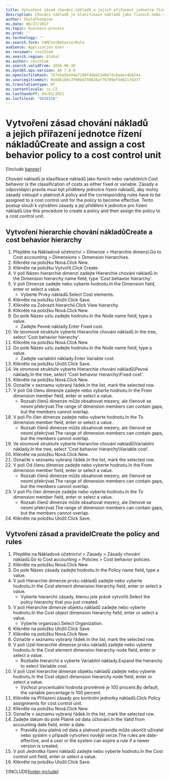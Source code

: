 ```yaml
---
title: Vytvoření zásad chování nákladů a jejich přiřazení jednotce řízení nákladů
description: Chování nákladů je klasifikace nákladů jako fixních nebo variabilních.
author: ShylaThompson
ms.date: 06/27/2017
ms.topic: business-process
ms.prod: ''
ms.technology: ''
ms.search.form: CAMCostBehaviorRule
audience: Application User
ms.reviewer: roschlom
ms.search.region: Global
ms.author: roschlom
ms.search.validFrom: 2016-06-30
ms.dyn365.ops.version: AX 7.0.0
ms.openlocfilehash: 757e5a5be94e7190f4dbb51d667dc8adec4b824a
ms.sourcegitcommit: 0e8db169c3f90bd750826af76709ef5d621fd377
ms.translationtype: HT
ms.contentlocale: cs-CZ
ms.lasthandoff: 04/01/2021
ms.locfileid: "5826316"
---
```

# <a name="create-and-assign-a-cost-behavior-policy-to-a-cost-control-unit"></a><span data-ttu-id="8acd8-103">Vytvoření zásad chování nákladů a jejich přiřazení jednotce řízení nákladů</span><span class="sxs-lookup"><span data-stu-id="8acd8-103">Create and assign a cost behavior policy to a cost control unit</span></span>

[!include [banner](../../includes/banner.md)]

<span data-ttu-id="8acd8-104">Chování nákladů je klasifikace nákladů jako fixních nebo variabilních.</span><span class="sxs-lookup"><span data-stu-id="8acd8-104">Cost behavior is the classification of costs as either fixed or variable.</span></span> <span data-ttu-id="8acd8-105">Zásady a odpovídající pravila musí být přiděleny jednotce řízení nákladů, aby mohly zásady vstoupit v platnost.</span><span class="sxs-lookup"><span data-stu-id="8acd8-105">A policy and the corresponding rules have to be assigned to a cost control unit for the policy to become effective.</span></span> <span data-ttu-id="8acd8-106">Tento postup slouží k vytváření zásady a její přidělení k jednotce pro řízení nákladů.</span><span class="sxs-lookup"><span data-stu-id="8acd8-106">Use this procedure to create a policy and then assign the policy to a cost control unit.</span></span>


## <a name="create-a-cost-behavior-hierarchy"></a><span data-ttu-id="8acd8-107">Vytvoření hierarchie chování nákladů</span><span class="sxs-lookup"><span data-stu-id="8acd8-107">Create a cost behavior hierarchy</span></span>
1. <span data-ttu-id="8acd8-108">Přejděte na Nákladové účetnictví > Dimenze > Hierarchie dimenzí.</span><span class="sxs-lookup"><span data-stu-id="8acd8-108">Go to Cost accounting > Dimensions > Dimension hierarchies.</span></span>
2. <span data-ttu-id="8acd8-109">Klikněte na položku Nová.</span><span class="sxs-lookup"><span data-stu-id="8acd8-109">Click New.</span></span>
3. <span data-ttu-id="8acd8-110">Klikněte na položku Vytvořit.</span><span class="sxs-lookup"><span data-stu-id="8acd8-110">Click Create.</span></span>
4. <span data-ttu-id="8acd8-111">V poli Název hierarchie dimenzí zadejte Hierarchie chování nákladů.</span><span class="sxs-lookup"><span data-stu-id="8acd8-111">In the Dimension hierarchy name field, type 'Cost behavior hierarchy'.</span></span>
5. <span data-ttu-id="8acd8-112">V poli Dimenze zadejte nebo vyberte hodnotu.</span><span class="sxs-lookup"><span data-stu-id="8acd8-112">In the Dimension field, enter or select a value.</span></span>
    * <span data-ttu-id="8acd8-113">Vyberte Prvky nákladů.</span><span class="sxs-lookup"><span data-stu-id="8acd8-113">Select Cost elements.</span></span>  
6. <span data-ttu-id="8acd8-114">Klikněte na položku Uložit.</span><span class="sxs-lookup"><span data-stu-id="8acd8-114">Click Save.</span></span>
7. <span data-ttu-id="8acd8-115">Klikněte na Zobrazit hierarchii.</span><span class="sxs-lookup"><span data-stu-id="8acd8-115">Click View hierarchy.</span></span>
8. <span data-ttu-id="8acd8-116">Klikněte na položku Nová.</span><span class="sxs-lookup"><span data-stu-id="8acd8-116">Click New.</span></span>
9. <span data-ttu-id="8acd8-117">Do pole Název uzlu zadejte hodnotu.</span><span class="sxs-lookup"><span data-stu-id="8acd8-117">In the Node name field, type a value.</span></span>
    * <span data-ttu-id="8acd8-118">Zadejte Pevné náklady.</span><span class="sxs-lookup"><span data-stu-id="8acd8-118">Enter Fixed cost.</span></span>  
10. <span data-ttu-id="8acd8-119">Ve stromové struktuře vyberte Hierarchie chování nákladů.</span><span class="sxs-lookup"><span data-stu-id="8acd8-119">In the tree, select 'Cost behavior hierarchy'.</span></span>
11. <span data-ttu-id="8acd8-120">Klikněte na položku Nová.</span><span class="sxs-lookup"><span data-stu-id="8acd8-120">Click New.</span></span>
12. <span data-ttu-id="8acd8-121">Do pole Název uzlu zadejte hodnotu.</span><span class="sxs-lookup"><span data-stu-id="8acd8-121">In the Node name field, type a value.</span></span>
    * <span data-ttu-id="8acd8-122">Zadejte variabilní náklady.</span><span class="sxs-lookup"><span data-stu-id="8acd8-122">Enter Variable cost.</span></span>  
13. <span data-ttu-id="8acd8-123">Klikněte na položku Uložit.</span><span class="sxs-lookup"><span data-stu-id="8acd8-123">Click Save.</span></span>
14. <span data-ttu-id="8acd8-124">Ve stromové struktuře vyberte Hierarchie chování nákladů\Pevné náklady.</span><span class="sxs-lookup"><span data-stu-id="8acd8-124">In the tree, select 'Cost behavior hierarchy\Fixed cost'.</span></span>
15. <span data-ttu-id="8acd8-125">Klikněte na položku Nová.</span><span class="sxs-lookup"><span data-stu-id="8acd8-125">Click New.</span></span>
16. <span data-ttu-id="8acd8-126">Označte v seznamu vybraný řádek.</span><span class="sxs-lookup"><span data-stu-id="8acd8-126">In the list, mark the selected row.</span></span>
17. <span data-ttu-id="8acd8-127">V poli Od členu dimenze zadejte nebo vyberte hodnotu.</span><span class="sxs-lookup"><span data-stu-id="8acd8-127">In the From dimension member field, enter or select a value.</span></span>
    * <span data-ttu-id="8acd8-128">Rozsah členů dimenze může obsahovat mezery, ale členové se nesmí překrývat.</span><span class="sxs-lookup"><span data-stu-id="8acd8-128">The range of dimension members can contain gaps, but the members cannot overlap.</span></span>  
18. <span data-ttu-id="8acd8-129">V poli Po člen dimenze zadejte nebo vyberte hodnotu.</span><span class="sxs-lookup"><span data-stu-id="8acd8-129">In the To dimension member field, enter or select a value.</span></span>
    * <span data-ttu-id="8acd8-130">Rozsah členů dimenze může obsahovat mezery, ale členové se nesmí překrývat.</span><span class="sxs-lookup"><span data-stu-id="8acd8-130">The range of dimension members can contain gaps, but the members cannot overlap.</span></span>  
19. <span data-ttu-id="8acd8-131">Ve stromové struktuře vyberte Hierarchie chování nákladů\Variabilní náklady.</span><span class="sxs-lookup"><span data-stu-id="8acd8-131">In the tree, select 'Cost behavior hierarchy\Variable cost'.</span></span>
20. <span data-ttu-id="8acd8-132">Klikněte na položku Nová.</span><span class="sxs-lookup"><span data-stu-id="8acd8-132">Click New.</span></span>
21. <span data-ttu-id="8acd8-133">Označte v seznamu vybraný řádek.</span><span class="sxs-lookup"><span data-stu-id="8acd8-133">In the list, mark the selected row.</span></span>
22. <span data-ttu-id="8acd8-134">V poli Od členu dimenze zadejte nebo vyberte hodnotu.</span><span class="sxs-lookup"><span data-stu-id="8acd8-134">In the From dimension member field, enter or select a value.</span></span>
    * <span data-ttu-id="8acd8-135">Rozsah členů dimenze může obsahovat mezery, ale členové se nesmí překrývat.</span><span class="sxs-lookup"><span data-stu-id="8acd8-135">The range of dimension members can contain gaps, but the members cannot overlap.</span></span>  
23. <span data-ttu-id="8acd8-136">V poli Po člen dimenze zadejte nebo vyberte hodnotu.</span><span class="sxs-lookup"><span data-stu-id="8acd8-136">In the To dimension member field, enter or select a value.</span></span>
    * <span data-ttu-id="8acd8-137">Rozsah členů dimenze může obsahovat mezery, ale členové se nesmí překrývat.</span><span class="sxs-lookup"><span data-stu-id="8acd8-137">The range of dimension members can contain gaps, but the members cannot overlap.</span></span>  
24. <span data-ttu-id="8acd8-138">Klikněte na položku Uložit.</span><span class="sxs-lookup"><span data-stu-id="8acd8-138">Click Save.</span></span>

## <a name="create-the-policy-and-rules"></a><span data-ttu-id="8acd8-139">Vytvoření zásad a pravidel</span><span class="sxs-lookup"><span data-stu-id="8acd8-139">Create the policy and rules</span></span>
1. <span data-ttu-id="8acd8-140">Přejděte na Nákladové účetnictví > Zásady > Zásady chování nákladů.</span><span class="sxs-lookup"><span data-stu-id="8acd8-140">Go to Cost accounting > Policies > Cost behavior policies.</span></span>
2. <span data-ttu-id="8acd8-141">Klikněte na položku Nová.</span><span class="sxs-lookup"><span data-stu-id="8acd8-141">Click New.</span></span>
3. <span data-ttu-id="8acd8-142">Do pole Název zásady zadejte hodnotu.</span><span class="sxs-lookup"><span data-stu-id="8acd8-142">In the Policy name field, type a value.</span></span>
4. <span data-ttu-id="8acd8-143">V poli Hierarchie dimenze prvku nákladů zadejte nebo vyberte hodnotu.</span><span class="sxs-lookup"><span data-stu-id="8acd8-143">In the Cost element dimension hierarchy field, enter or select a value.</span></span>
    * <span data-ttu-id="8acd8-144">Vyberte hierarchii zásady, kterou jste právě vytvořili.</span><span class="sxs-lookup"><span data-stu-id="8acd8-144">Select the policy hierarchy that you just created.</span></span>  
5. <span data-ttu-id="8acd8-145">V poli Hierarchie dimenze objektu nákladů zadejte nebo vyberte hodnotu.</span><span class="sxs-lookup"><span data-stu-id="8acd8-145">In the Cost object dimension hierarchy field, enter or select a value.</span></span>
    * <span data-ttu-id="8acd8-146">Vyberte organizaci.</span><span class="sxs-lookup"><span data-stu-id="8acd8-146">Select Organization.</span></span>  
6. <span data-ttu-id="8acd8-147">Klikněte na položku Uložit.</span><span class="sxs-lookup"><span data-stu-id="8acd8-147">Click Save.</span></span>
7. <span data-ttu-id="8acd8-148">Klikněte na položku Nová.</span><span class="sxs-lookup"><span data-stu-id="8acd8-148">Click New.</span></span>
8. <span data-ttu-id="8acd8-149">Označte v seznamu vybraný řádek.</span><span class="sxs-lookup"><span data-stu-id="8acd8-149">In the list, mark the selected row.</span></span>
9. <span data-ttu-id="8acd8-150">V poli Uzel hierarchie dimenze prvku nákladů zadejte nebo vyberte hodnotu.</span><span class="sxs-lookup"><span data-stu-id="8acd8-150">In the Cost element dimension hierarchy node field, enter or select a value.</span></span>
    * <span data-ttu-id="8acd8-151">Rozbalte hierarchii a vyberte Variabilní náklady.</span><span class="sxs-lookup"><span data-stu-id="8acd8-151">Expand the hierarchy to select Variable cost.</span></span>  
10. <span data-ttu-id="8acd8-152">V poli Uzel hierarchie dimenze objektu nákladů zadejte nebo vyberte hodnotu.</span><span class="sxs-lookup"><span data-stu-id="8acd8-152">In the Cost object dimension hierarchy node field, enter or select a value.</span></span>
    * <span data-ttu-id="8acd8-153">Výchozí procentuální hodnota proměnné je 100 procent.</span><span class="sxs-lookup"><span data-stu-id="8acd8-153">By default, the variable percentage is 100 percent.</span></span>  
11. <span data-ttu-id="8acd8-154">Klikněte na Přiřazení zásady pro kontrolní jednotky nákladů.</span><span class="sxs-lookup"><span data-stu-id="8acd8-154">Click Policy assignments for cost control unit.</span></span>
12. <span data-ttu-id="8acd8-155">Klikněte na položku Nová.</span><span class="sxs-lookup"><span data-stu-id="8acd8-155">Click New.</span></span>
13. <span data-ttu-id="8acd8-156">Označte v seznamu vybraný řádek.</span><span class="sxs-lookup"><span data-stu-id="8acd8-156">In the list, mark the selected row.</span></span>
14. <span data-ttu-id="8acd8-157">Zadejte datum do pole Platné od data účtování.</span><span class="sxs-lookup"><span data-stu-id="8acd8-157">In the Valid from accounting date field, enter a date.</span></span>
    * <span data-ttu-id="8acd8-158">Pravidla jsou platná od data a platnost pravidla může ukončit uživatel nebo systém v případě vytvoření novější verze.</span><span class="sxs-lookup"><span data-stu-id="8acd8-158">The rules are date-effective, and a user or the system can expire a rule if a newer version is created.</span></span>  
15. <span data-ttu-id="8acd8-159">V poli Jednotka řízení nákladů zadejte nebo vyberte hodnotu.</span><span class="sxs-lookup"><span data-stu-id="8acd8-159">In the Cost control unit field, enter or select a value.</span></span>
16. <span data-ttu-id="8acd8-160">Klikněte na položku Uložit.</span><span class="sxs-lookup"><span data-stu-id="8acd8-160">Click Save.</span></span>



[!INCLUDE[footer-include](../../../includes/footer-banner.md)]